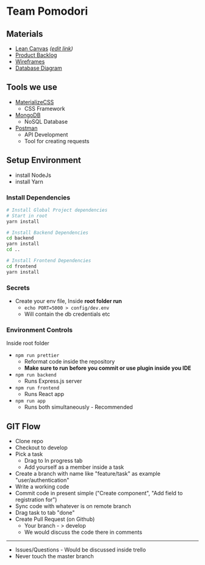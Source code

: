 # Team Pomodori

## Materials

- [Lean Canvas](/docs/lean-canvas.pdf) _([edit link](https://docs.google.com/drawings/d/13XdKlC5qeWsr46io76Is6DUcQgAq4jB3htaObSOBm6U/edit))_
- [Product Backlog](https://trello.com/b/bembhnvN/team-pomodoro-full-product)
- [Wireframes](https://xd.adobe.com/view/2c218b14-f0b8-43f7-4f49-ada701c6e7ad-5a10/)
- [Database Diagram](https://dbdiagram.io/d/5da1e0d1ff5115114db52e48)

## Tools we use

- [MaterializeCSS](https://materializecss.com/)
    - CSS Framework
- [MongoDB](https://www.mongodb.com/)
    - NoSQL Database
- [Postman](https://www.getpostman.com/)
    - API Development
    - Tool for creating requests

## Setup Environment

- install NodeJs
- install Yarn

### Install Dependencies

```bash
# Install Global Project dependencies
# Start in root
yarn install

# Install Backend Dependencies
cd backend
yarn install
cd ..

# Install Frontend Dependencies
cd frontend
yarn install
```

### Secrets

- Create your env file, Inside **root folder run**
    - `echo PORT=5000 > config/dev.env`
    - Will contain the db credentials etc

### Environment Controls

Inside root folder

- `npm run prettier`
    - Reformat code inside the repository
    - **Make sure to run before you commit or use plugin inside you IDE**
- `npm run backend`
    - Runs Express.js server
- `npm run frontend`
    - Runs React app
- `npm run app`
    - Runs both simultaneously - Recommended

## GIT Flow

- Clone repo
- Checkout to  develop
- Pick a task
    - Drag to In progress tab
    - Add yourself as a member inside a task
- Create a branch with name like "feature/task" as  example "user/authentication"
- Write a working code
- Commit code in present simple ("Create component", "Add field to registration for")
- Sync code with whatever is on remote branch
- Drag task to tab "done"
- Create Pull Request (on Github)
    - Your branch  - > develop
    - We would discuss the code there in comments

---

- Issues/Questions - Would be discussed inside trello
- Never touch the master branch